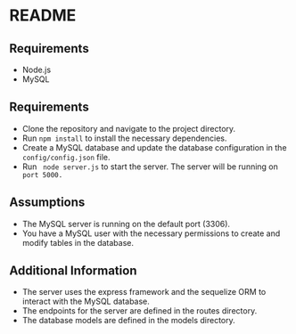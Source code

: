 # README

## Requirements

- Node.js
- MySQL

## Requirements

- Clone the repository and navigate to the project directory.
- Run `npm install` to install the necessary dependencies.
- Create a MySQL database and update the database configuration in the `config/config.json` file.
- Run ` node server.js` to start the server. The server will be running on `  port 5000. `

## Assumptions

- The MySQL server is running on the default port (3306).
- You have a MySQL user with the necessary permissions to create and modify tables in the database.

## Additional Information

- The server uses the express framework and the sequelize ORM to interact with the MySQL database.
- The endpoints for the server are defined in the routes directory.
- The database models are defined in the models directory.
